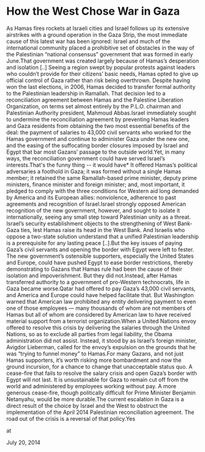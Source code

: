 # How the West Chose War in Gaza
As Hamas fires rockets at Israeli cities and Israel follows up its extensive airstrikes with a ground operation in the Gaza Strip, the most immediate cause of this latest war has been ignored: Israel and much of the international community placed a prohibitive set of obstacles in the way of the Palestinian “national consensus” government that was formed in early June.That government was created largely because of Hamas’s desperation and isolation [..] Seeing a region swept by popular protests against leaders who couldn’t provide for their citizens’ basic needs, Hamas opted to give up official control of Gaza rather than risk being overthrown. Despite having won the last elections, in 2006, Hamas decided to transfer formal authority to the Palestinian leadership in Ramallah. That decision led to a reconciliation agreement between Hamas and the Palestine Liberation Organization, on terms set almost entirely by the P.L.O. chairman and Palestinian Authority president, Mahmoud Abbas.Israel immediately sought to undermine the reconciliation agreement by preventing Hamas leaders and Gaza residents from obtaining the two most essential benefits of the deal: the payment of salaries to 43,000 civil servants who worked for the Hamas government and continue to administer Gaza under the new one, and the easing of the suffocating border closures imposed by Israel and Egypt that bar most Gazans’ passage to the outside world.Yet, in many ways, the reconciliation government could have served Israel’s interests.That's the funny thing -- it would have* It offered Hamas’s political adversaries a foothold in Gaza; it was formed without a single Hamas member; it retained the same Ramallah-based prime minister, deputy prime ministers, finance minister and foreign minister; and, most important, it pledged to comply with the three conditions for Western aid long demanded by America and its European allies: nonviolence, adherence to past agreements and recognition of Israel.Israel strongly opposed American recognition of the new government, however, and sought to isolate it internationally, seeing any small step toward Palestinian unity as a threat. Israel’s security establishment objects to the strengthening of West Bank-Gaza ties, lest Hamas raise its head in the West Bank. And Israelis who oppose a two-state solution understand that a unified Palestinian leadership is a prerequisite for any lasting peace [..].But the key issues of paying Gaza’s civil servants and opening the border with Egypt were left to fester. The new government’s ostensible supporters, especially the United States and Europe, could have pushed Egypt to ease border restrictions, thereby demonstrating to Gazans that Hamas rule had been the cause of their isolation and impoverishment. But they did not.Instead, after Hamas transferred authority to a government of pro-Western technocrats, life in Gaza became worse.Qatar had offered to pay Gaza’s 43,000 civil servants, and America and Europe could have helped facilitate that. But Washington warned that American law prohibited any entity delivering payment to even one of those employees — many thousands of whom are not members of Hamas but all of whom are considered by American law to have received material support from a terrorist organization.When a United Nations envoy offered to resolve this crisis by delivering the salaries through the United Nations, so as to exclude all parties from legal liability, the Obama administration did not assist. Instead, it stood by as Israel’s foreign minister, Avigdor Lieberman, called for the envoy’s expulsion on the grounds that he was “trying to funnel money” to Hamas.For many Gazans, and not just Hamas supporters, it’s worth risking more bombardment and now the ground incursion, for a chance to change that unacceptable status quo. A cease-fire that fails to resolve the salary crisis and open Gaza’s border with Egypt will not last. It is unsustainable for Gaza to remain cut off from the world and administered by employees working without pay. A more generous cease-fire, though politically difficult for Prime Minister Benjamin Netanyahu, would be more durable.The current escalation in Gaza is a direct result of the choice by Israel and the West to obstruct the implementation of the April 2014 Palestinian reconciliation agreement. The road out of the crisis is a reversal of that policy.Yes








at

July 20, 2014















